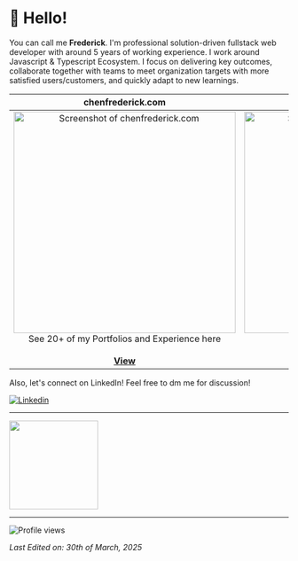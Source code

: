 # 👋 Hello!

You can call me **Frederick**. I'm professional solution-driven fullstack web developer with around 5 years of working experience. I work around Javascript & Typescript Ecosystem. I focus on delivering key outcomes, collaborate together with teams to meet organization targets with more satisfied users/customers, and quickly adapt to new learnings.

| chenfrederick.com | &nbsp;&nbsp;&nbsp;&nbsp;&nbsp;&nbsp;&nbsp;&nbsp;&nbsp;&nbsp;Frederick's Resume&nbsp;&nbsp;&nbsp;&nbsp;&nbsp;&nbsp;&nbsp;&nbsp;&nbsp;&nbsp;
|:-:|:-:|
|<a href="https://chenfrederick.com"><img src="https://github.com/Frederick-88/frederick-88/assets/62235989/a8a1bd80-dd27-4d87-bbef-f23e7a4a8a98" alt="Screenshot of chenfrederick.com" width="400"></a><br />See 20+ of my Portfolios and Experience here<br /><br /><a href="https://chenfrederick.com">**View**</a> | <a href="https://bit.ly/frederick-resume-03"><img src="https://github.com/user-attachments/assets/a7ab57ef-51fe-4b06-9693-162dcab6cc5b" alt="Screenshot of Frederick's Resume" width="400"></a><br />View My Resume<br /><br /><a href="https://bit.ly/frederick-resume-03">**View**</a> |

Also, let's connect on LinkedIn! Feel free to dm me for discussion!

[![Linkedin](https://img.shields.io/badge/LinkedIn-0077B5?style=for-the-badge&logo=linkedin&logoColor=white)](https://www.linkedin.com/in/frederick-chen/)
<!-- <br/> -->
<!-- ![Profile views](https://komarev.com/ghpvc/?username=frederick-88&color=gray) -->
<!-- ![](https://hit.yhype.me/github/profile?user_id=55318172) -->


<!-- ## Statistics -->

<!-- <div> -->
<!--   <a href="https://github.com/frederick-88?tab=repositories&q=&type=&language=&sort=stargazers"><img height="154" src="https://github-readme-stats.vercel.app/api?username=frederick-88&show_icons=true&theme=react&rank_icon=percentile&include_all_commits=true&count_private=true&show=prs_merged_percentage&hide=contribs,issues" /></a> -->
<!--   <img height="154" src="https://github-readme-stats.vercel.app/api/top-langs/?username=frederick-88&layout=compact&theme=react&hide=php&langs_count=6" /> -->
<!--   <a href="https://wakatime.com/@frederick88"><img height="150" src="https://github-readme-stats.vercel.app/api/wakatime?username=frederick88&layout=compact&theme=react&langs_count=6" /></a> -->
<!-- </div> -->

---


<a href="https://github.com/frederick-88?tab=repositories&q=&type=&language=&sort=stargazers"><img height="160" src="https://github-readme-stats.vercel.app/api?username=frederick-88&show_icons=true&theme=react&rank_icon=percentile&count_private=true&show=prs_merged_percentage&hide=contribs,issues" /></a>

---

![Profile views](https://komarev.com/ghpvc/?username=frederick-88&color=gray)

_Last Edited on: 30th of March, 2025_

